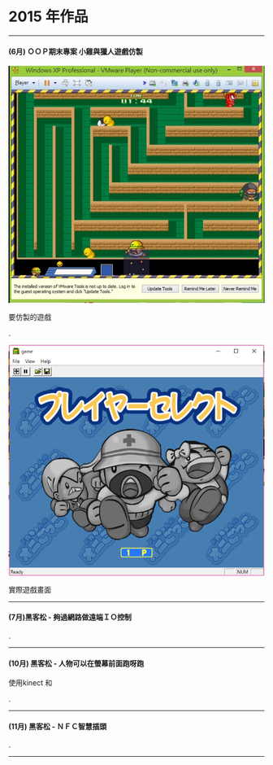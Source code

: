 # 2015 年作品

---

#### \(6月\) ＯＯＰ期末專案 小雞與獵人遊戲仿製

![](/assets/import.png)

要仿製的遊戲

.

![](/assets/actual001.png)

實際遊戲畫面

---

#### \(7月\)黑客松 - 夠過網路做遠端ＩＯ控制

.

---

#### \(10月\) 黑客松 - 人物可以在螢幕前面跑呀跑

使用kinect 和

.

---

#### \(11月\) 黑客松 - ＮＦＣ智慧插頭

.

---



